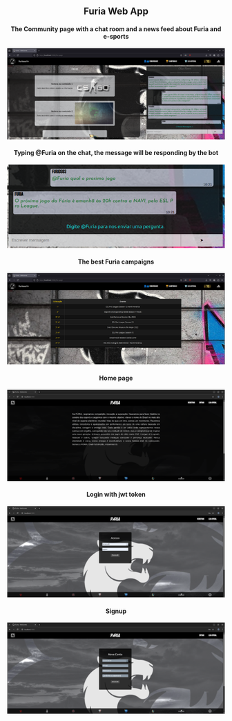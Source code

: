 <div align="center">
  <h2>Furia Web App</h2>

  <h4>The Community page with a chat room and a news feed about Furia and e-sports</h4>
  <img src="./frontend/src/assets/images/screenshots/community.png" />

  <h4>Typing @Furia on the chat, the message will be responding by the bot</h4>
  <img src="./frontend/src/assets/images/screenshots/bot.png" />

  <h4>The best Furia campaigns</h4>
  <img src="./frontend/src/assets/images/screenshots/campaign.png" />

  <h4>Home page</h4>
  <img src="./frontend/src/assets/images/screenshots/home.png" />

  <h4>Login with jwt token</h4>
  <img src="./frontend/src/assets/images/screenshots/login.png" />

  <h4>Signup</h4>
  <img src="./frontend/src/assets/images/screenshots/signup.png" />
</div>
